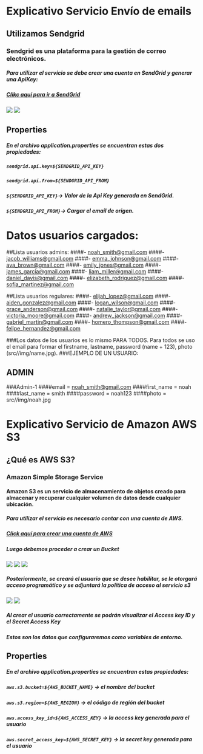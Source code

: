 # **Explicativo Servicio Envío de emails**
## **Utilizamos Sendgrid**
### Sendgrid es una plataforma para la gestión de correo electrónicos.
##### Para utilizar el servicio se debe crear una cuenta en SendGrid y generar una ApiKey:
##### [Clikc aquí para ir a SendGrid](https://sendgrid.com/)  

![](https://i.pinimg.com/originals/2e/90/c3/2e90c3ca9fd482cb8e1a8cc418294787.jpg)
![](https://i.pinimg.com/originals/0b/ed/96/0bed96ffa53883d433b139c39d3c6676.jpg)
 
##   **Properties**
##### En el archivo application.properties se encuentran estas dos propiedades:
##### `sendgrid.api.key=${SENDGRID_API_KEY}`
##### `sendgrid.api.from=${SENDGRID_API_FROM}` 
##### `${SENDGRID_API_KEY}`-> Valor de la Api Key generada en SendGrid.
##### `${SENDGRID_API_FROM}`-> Cargar el email de origen. 

# **Datos usuarios cargados:**

##Lista usuarios admins:
####- noah_smith@gmail.com
####- jacob_williams@gmail.com
####- emma_johnson@gmail.com
####- ava_brown@gmail.com
####- emily_jones@gmail.com
####- james_garcia@gmail.com
####- liam_miller@gmail.com
####- daniel_davis@gmail.com
####- elizabeth_rodriguez@gmail.com
####- sofia_martinez@gmail.com

##Lista usuarios regulares:
####- elijah_lopez@gmail.com
####- aiden_gonzalez@gmail.com
####- logan_wilson@gmail.com
####- grace_anderson@gmail.com
####- natalie_taylor@gmail.com
####- victoria_moore@gmail.com
####- andrew_jackson@gmail.com
####- gabriel_martin@gmail.com
####- homero_thompson@gmail.com
####- felipe_hernandez@gmail.com

###Los datos de los usuarios es lo mismo PARA TODOS. Para todos se uso el email para formar el firstname, lastname, password (name + 123), photo (src//img/name.jpg).
###EJEMPLO DE UN USUARIO:

## **ADMIN**
###Admin-1
####email = noah_smith@gmail.com
####first_name = noah
####last_name = smith
####password = noah123
####photo = src//img/noah.jpg


# **Explicativo Servicio de Amazon AWS S3**
## **¿Qué es AWS S3?**
### Amazon Simple Storage Service
#### Amazon S3 es un servicio de almacenamiento de objetos creado para almacenar y recuperar cualquier volumen de datos desde cualquier ubicación.
##### Para utilizar el servicio es necesario contar con una cuenta de AWS.
##### [Click aquí para crear una cuenta de AWS](https://aws.amazon.com/)

##### Luego debemos proceder a crear un Bucket
![](https://miro.medium.com/max/342/1*RmZj6UCz9iwK4DY6BiLP6A.png)
![](https://miro.medium.com/max/395/1*XPyBIg60uBo-_9cTLGb1LQ.png)
![](https://miro.medium.com/max/696/1*o2zJ0Vw8FO6j7aasUZwxZQ.png)

##### Posteriormente, se creará el usuario que se desee habilitar, se le otorgará acceso programático y se adjuntará la política de acceso al servicio s3
![](https://miro.medium.com/max/593/1*vWcQWrez-7bK0l98Pzuo3g.png)
![](https://miro.medium.com/max/2000/1*-z-iMMxalKIbr355wyhsJw.png)

##### Al crear el usuario correctamente se podrán visualizar el Access key ID y el Secret Access Key
##### Estos son los datos que configuraremos como variables de entorno.

##   **Properties**
##### En el archivo application.properties se encuentran estas propiedades:
##### `aws.s3.bucket=${AWS_BUCKET_NAME}` -> el nombre del bucket
##### `aws.s3.region=${AWS_REGION}` -> el código de región del bucket
##### `aws.access_key_id=${AWS_ACCESS_KEY}` -> la access key generada para el usuario
##### `aws.secret_access_key=${AWS_SECRET_KEY}` -> la secret key generada para el usuario